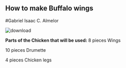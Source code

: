 ## How to make Buffalo wings
#Gabriel Isaac C. Almelor

![download](https://github.com/IsaakIsrael1936/IsaakIsrael1936.github.io/assets/152355398/ffc0d5fc-ea54-448f-962d-c5568608e493)

**Parts of the Chicken that will be used:**
8 pieces Wings

10 pieces Drumette
 
4 pieces Chicken legs
